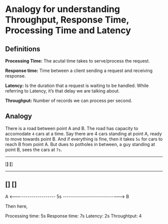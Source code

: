 # Analogy for understanding Throughput, Response Time, Processing Time and Latency


## Definitions

**Processing Time:** The acutal time takes to serve/process the request.

**Response time:** Time between a client sending a request and receiving response.

**Latency:** Is the duration that a request is waiting to be handled.  While referring to Latency, it’s that delay we are talking about.

**Throughput:** Number of records we can process per second.  


## Analogy

There is a road between point A and B. The road has capacity to accomodate `4` cars at a time. Say there are 4 cars standing at point A, ready to move towards point B. And if everything is fine, then it takes `5s` for cars to reach B from point A. But dues to potholes in between, a guy standing at point B, sees the cars at `7s`.

  ----------------------------------------------------------
  [__]
  [__]
  --      --      --      --      --      --      --      --
  [__]
  [__]
  ---------------------------------------------------------- 
  A <-------------------- 5s ----------------------------> B

Then here, 

Processing time: 5s
Response time: 7s
Latency: 2s
Throughtput: 4

